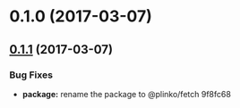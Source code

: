 <a name="0.1.0"></a>
# 0.1.0 (2017-03-07)




<a name="0.1.1"></a>
## [0.1.1](//compare/0.1.0...v0.1.1) (2017-03-07)


### Bug Fixes

* **package:** rename the package to @plinko/fetch 9f8fc68



